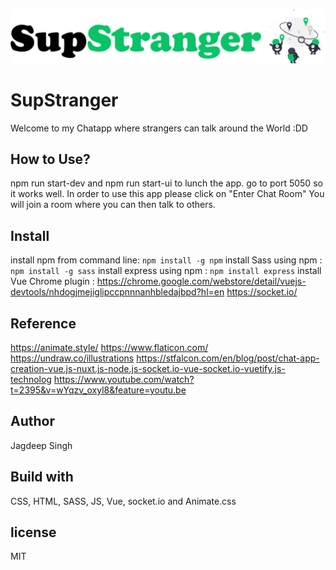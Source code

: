 ![header image](readmeBanner.jpg "SupStranger - Chatapp")

# SupStranger

Welcome to my Chatapp where strangers can talk around the World
:DD

## How to Use?

npm run start-dev and npm run start-ui to lunch the app. go to port 5050 so it works well.
In order to use this app please click on "Enter Chat Room"
You will join a room where you can then talk to others.

## Install

install npm from command line: `npm install -g npm`
install Sass using npm : `npm install -g sass`
install express using npm : `npm install express`
install Vue Chrome plugin : https://chrome.google.com/webstore/detail/vuejs-devtools/nhdogjmejiglipccpnnnanhbledajbpd?hl=en
https://socket.io/

## Reference

https://animate.style/
https://www.flaticon.com/
https://undraw.co/illustrations
https://stfalcon.com/en/blog/post/chat-app-creation-vue.js-nuxt.js-node.js-socket.io-vue-socket.io-vuetify.js-technolog
https://www.youtube.com/watch?t=2395&v=wYqzv_oxyl8&feature=youtu.be

## Author

Jagdeep Singh

## Build with

CSS, HTML, SASS, JS, Vue, socket.io and Animate.css

## license

MIT
